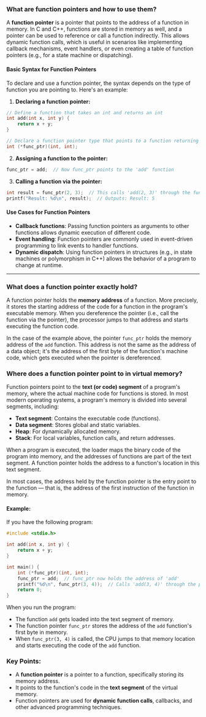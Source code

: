 ### What are function pointers and how to use them?

A **function pointer** is a pointer that points to the address of a function in memory. In C and C++, functions are stored in memory as well, and a pointer can be used to reference or call a function indirectly. This allows dynamic function calls, which is useful in scenarios like implementing callback mechanisms, event handlers, or even creating a table of function pointers (e.g., for a state machine or dispatching).

#### Basic Syntax for Function Pointers
To declare and use a function pointer, the syntax depends on the type of function you are pointing to. Here's an example:

1. **Declaring a function pointer:**

```c
// Define a function that takes an int and returns an int
int add(int x, int y) {
    return x + y;
}

// Declare a function pointer type that points to a function returning int and taking two ints as parameters
int (*func_ptr)(int, int);
```

2. **Assigning a function to the pointer:**

```c
func_ptr = add;  // Now func_ptr points to the 'add' function
```

3. **Calling a function via the pointer:**

```c
int result = func_ptr(2, 3);  // This calls 'add(2, 3)' through the function pointer
printf("Result: %d\n", result);  // Outputs: Result: 5
```

#### Use Cases for Function Pointers
- **Callback functions**: Passing function pointers as arguments to other functions allows dynamic execution of different code.
- **Event handling**: Function pointers are commonly used in event-driven programming to link events to handler functions.
- **Dynamic dispatch**: Using function pointers in structures (e.g., in state machines or polymorphism in C++) allows the behavior of a program to change at runtime.

---

### What does a function pointer exactly hold?

A function pointer holds the **memory address** of a function. More precisely, it stores the starting address of the code for a function in the program's executable memory. When you dereference the pointer (i.e., call the function via the pointer), the processor jumps to that address and starts executing the function code.

In the case of the example above, the pointer `func_ptr` holds the memory address of the `add` function. This address is not the same as the address of a data object; it's the address of the first byte of the function's machine code, which gets executed when the pointer is dereferenced.

### Where does a function pointer point to in virtual memory?

Function pointers point to the **text (or code) segment** of a program's memory, where the actual machine code for functions is stored. In most modern operating systems, a program's memory is divided into several segments, including:

- **Text segment**: Contains the executable code (functions).
- **Data segment**: Stores global and static variables.
- **Heap**: For dynamically allocated memory.
- **Stack**: For local variables, function calls, and return addresses.

When a program is executed, the loader maps the binary code of the program into memory, and the addresses of functions are part of the text segment. A function pointer holds the address to a function's location in this text segment.

In most cases, the address held by the function pointer is the entry point to the function — that is, the address of the first instruction of the function in memory.

#### Example:
If you have the following program:

```c
#include <stdio.h>

int add(int x, int y) {
    return x + y;
}

int main() {
    int (*func_ptr)(int, int);
    func_ptr = add;  // func_ptr now holds the address of 'add'
    printf("%d\n", func_ptr(3, 4));  // Calls 'add(3, 4)' through the pointer
    return 0;
}
```

When you run the program:
- The function `add` gets loaded into the text segment of memory.
- The function pointer `func_ptr` stores the address of the `add` function's first byte in memory.
- When `func_ptr(3, 4)` is called, the CPU jumps to that memory location and starts executing the code of the `add` function.

### Key Points:

- A **function pointer** is a pointer to a function, specifically storing its memory address.
- It points to the function's code in the **text segment** of the virtual memory.
- Function pointers are used for **dynamic function calls**, callbacks, and other advanced programming techniques.